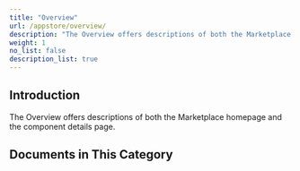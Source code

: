 ```yaml
---
title: "Overview"
url: /appstore/overview/
description: "The Overview offers descriptions of both the Marketplace homepage and the component details page."
weight: 1
no_list: false
description_list: true
---
```


## Introduction

The Overview offers descriptions of both the Marketplace homepage and the component details page.

## Documents in This Category

